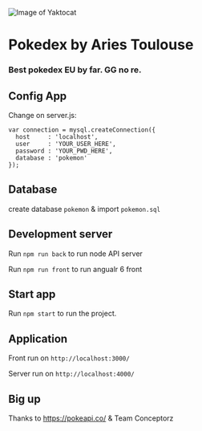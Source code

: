 ![Image of Yaktocat](http://static.tumblr.com/5fccf1154ecada6cbc7738d5fb926b92/3hrlguc/icdn2p0i1/tumblr_static_banner.png)

# Pokedex by Aries Toulouse
### Best pokedex EU by far. GG no re.


## Config App

Change on server.js: 

```
var connection = mysql.createConnection({
  host     : 'localhost',
  user     : 'YOUR_USER_HERE',
  password : 'YOUR_PWD_HERE',
  database : 'pokemon'
});
```

## Database

create database `pokemon` & import `pokemon.sql` 

## Development server

Run `npm run back`  to run node API server

Run `npm run front` to run angualr 6 front 

## Start app

Run `npm start` to run the project.

## Application

Front  run on `http://localhost:3000/`

Server run on `http://localhost:4000/`

## Big up

Thanks to https://pokeapi.co/ & Team Conceptorz






